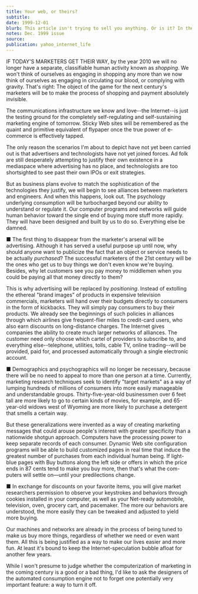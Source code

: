 ```yaml
---
title: Your web, or theirs?
subtitle:
date: 1999-12-01
blurb: This article isn't trying to sell you anything. Or is it? In the future, you won't be able to tell
notes: Dec. 1999 issue
source:
publication: yahoo_internet_life
---
```


IF TODAY'S MARKETERS GET THEIR WAY, by the year 2010 we will no longer have a separate, classifiable human activity known as _shopping_. We won't think of ourselves as engaging in shopping any more than we now think of ourselves as engaging in circulating our blood, or complying with gravity. That's right: The object of the game for the next century's marketers will be to make the process of shopping and payment absolutely invisible.

The communications infrastructure we know and love--the Internet--is just the testing ground for the completely self-regulating and self-sustaining marketing engine of tomorrow. Sticky Web sites will be remembered as the quaint and primitive equivalent of flypaper once the true power of e-commerce is effectively tapped.

The only reason the scenarios I'm about to depict have not yet been carried out is that advertisers and technologists have not yet joined forces. Ad folk are still desperately attempting to justify their own existence in a mediaspace where advertising has no place, and technologists are too shortsighted to see past their own IPOs or exit strategies.

But as business plans evolve to match the sophistication of the technologies they justify, we will begin to see alliances between marketers and engineers. And when this happens, look out. The psychology underlying consumption will be turbocharged beyond our ability to understand or regulate it. Our computer programs and networks will guide human behavior toward the single end of buying more stuff more rapidly. They will have been designed and built by us to do so. Everything else be damned.

■ The first thing to disappear from the marketer's arsenal will be advertising. Although it has served a useful purpose up until now, why should anyone want to publicize the fact that an object or service needs to be actually _purchased_? The successful marketers of the 21st century will be the ones who get us to buy things we don't even know we're buying. Besides, why let customers see you pay money to middlemen when you could be paying all that money directly to them?

This is why advertising will be replaced by _positioning_. Instead of extolling the ethereal "brand images" of products in expensive television commercials, marketers will hand over their budgets directly to consumers in the form of kickbacks. They will simply pay consumers to buy their products. We already see the beginnings of such policies in alliances through which airlines give frequent-flier miles to credit-card users, who also earn discounts on long-distance charges. The Internet gives companies the ability to create much larger networks of alliances. The customer need only choose which cartel of providers to subscribe to, and everything else--telephone, utilities, tolls, cable TV, online trading--will be provided, paid for, and processed automatically through a single electronic account.

■ Demographics and psychographics will no longer be necessary, because there will be no need to appeal to more than one person at a time. Currently, marketing research techniques seek to identify "target markets" as a way of lumping hundreds of millions of consumers into more easily manageable and understandable groups. Thirty-five-year-old businessmen over 6 feet tall are more likely to go to certain kinds of movies, for example, and 65-year-old widows west of Wyoming are more likely to purchase a detergent that smells a certain way.

But these generalizations were invented as a way of creating marketing messages that could arouse people's interest with greater specificity than a nationwide shotgun approach. Computers have the processing power to keep separate records of each consumer. Dynamic Web site configuration programs will be able to build customized pages in real time that induce the greatest number of purchases from each individual human being. If light-blue pages with Buy buttons along the left side or offers in which the price ends in 87 cents tend to make you buy more, then that's what the com- puters will settle on—until your predilections change.

■ In exchange for discounts on your favorite items, you will give market researchers permission to observe your keystrokes and behaviors through cookies installed in your computer, as well as your Net-ready automobile, television, oven, grocery cart, and pacemaker. The more our behaviors are understood, the more easily they can be tweaked and adjusted to yield more buying.

Our machines and networks are already in the process of being tuned to make us buy more things, regardless of whether we need or even want them. All this is being justified as a way to make our lives easier and more fun. At least it's bound to keep the Internet-speculation bubble afloat for another few years.

While I won't presume to judge whether the computerization of marketing in the coming century is a good or a bad thing, I'd like to ask the designers of the automated consumption engine not to forget one potentially very important feature: a way to turn it off.

